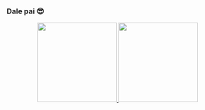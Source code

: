 ### Dale pai 😎
 <div>
<div align="center">
  <a href="https://github.com/muctoz">
  <img height="180em" src=""/>
  <img height="180em" src=""/>
</div>

